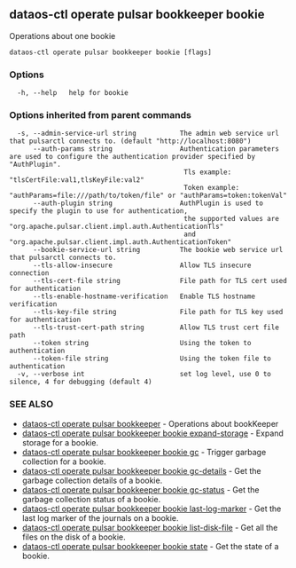 ## dataos-ctl operate pulsar bookkeeper bookie

Operations about one bookie

```
dataos-ctl operate pulsar bookkeeper bookie [flags]
```

### Options

```
  -h, --help   help for bookie
```

### Options inherited from parent commands

```
  -s, --admin-service-url string           The admin web service url that pulsarctl connects to. (default "http://localhost:8080")
      --auth-params string                 Authentication parameters are used to configure the authentication provider specified by "AuthPlugin".
                                            Tls example: "tlsCertFile:val1,tlsKeyFile:val2"
                                            Token example: "authParams=file:///path/to/token/file" or "authParams=token:tokenVal"
      --auth-plugin string                 AuthPlugin is used to specify the plugin to use for authentication,
                                            the supported values are "org.apache.pulsar.client.impl.auth.AuthenticationTls"
                                            and "org.apache.pulsar.client.impl.auth.AuthenticationToken"
      --bookie-service-url string          The bookie web service url that pulsarctl connects to.
      --tls-allow-insecure                 Allow TLS insecure connection
      --tls-cert-file string               File path for TLS cert used for authentication
      --tls-enable-hostname-verification   Enable TLS hostname verification
      --tls-key-file string                File path for TLS key used for authentication
      --tls-trust-cert-path string         Allow TLS trust cert file path
      --token string                       Using the token to authentication
      --token-file string                  Using the token file to authentication
  -v, --verbose int                        set log level, use 0 to silence, 4 for debugging (default 4)
```

### SEE ALSO

* [dataos-ctl operate pulsar bookkeeper](dataos-ctl_operate_pulsar_bookkeeper.md)	 - Operations about bookKeeper
* [dataos-ctl operate pulsar bookkeeper bookie expand-storage](dataos-ctl_operate_pulsar_bookkeeper_bookie_expand-storage.md)	 - Expand storage for a bookie.
* [dataos-ctl operate pulsar bookkeeper bookie gc](dataos-ctl_operate_pulsar_bookkeeper_bookie_gc.md)	 - Trigger garbage collection for a bookie.
* [dataos-ctl operate pulsar bookkeeper bookie gc-details](dataos-ctl_operate_pulsar_bookkeeper_bookie_gc-details.md)	 - Get the garbage collection details of a bookie.
* [dataos-ctl operate pulsar bookkeeper bookie gc-status](dataos-ctl_operate_pulsar_bookkeeper_bookie_gc-status.md)	 - Get the garbage collection status of a bookie.
* [dataos-ctl operate pulsar bookkeeper bookie last-log-marker](dataos-ctl_operate_pulsar_bookkeeper_bookie_last-log-marker.md)	 - Get the last log marker of the journals on a bookie.
* [dataos-ctl operate pulsar bookkeeper bookie list-disk-file](dataos-ctl_operate_pulsar_bookkeeper_bookie_list-disk-file.md)	 - Get all the files on the disk of a bookie.
* [dataos-ctl operate pulsar bookkeeper bookie state](dataos-ctl_operate_pulsar_bookkeeper_bookie_state.md)	 - Get the state of a bookie.

